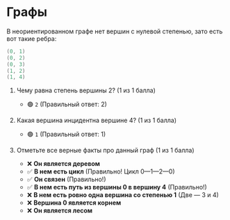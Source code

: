# Графы

В неориентированном графе нет вершин с нулевой степенью, зато есть вот такие ребра:

```cs
(0, 1)
(0, 2)
(0, 3)
(1, 2)
(1, 4)
```

1. Чему равна степень вершины 2? (1 из 1 балла)
   * 🟢 `2` (Правильный ответ: 2)


2. Какая вершина инцидентна вершине 4? (1 из 1 балла)
   * 🟢 `1` (Правильный ответ: 1)
   

3. Отметьте все верные факты про данный граф (1 из 1 балла)
   * ❌ **Он является деревом**
   * ✅ **В нем есть цикл** (Правильно! Цикл 0—1—2—0)
   * ✅ **Он связен** (Правильно!)
   * ✅ **В нем есть путь из вершины 0 в вершину 4** (Правильно!)
   * ❌ **В нем есть ровно одна вершина со степенью 1** (Две — 3 и 4)
   * ❌ **Вершина 0 является корнем**
   * ❌ **Он является лесом**
